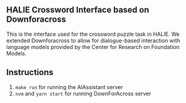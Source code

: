 ## HALIE Crossword Interface based on Downforacross

This is the interface used for the crossword puzzle task in HALIE. We extended Downforacross to allow for dialogue-based interaction with language models provided by the Center for Research on Foundation Models.


## Instructions 

1. `make run` for running the AIAssistant server
2. `nvm` and `yarn start` for running DownForAcross server